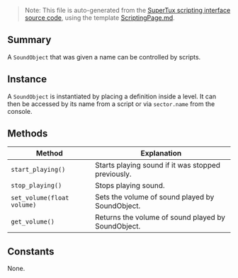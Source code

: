 > Note: This file is auto-generated from the [SuperTux scripting interface source code](https://github.com/SuperTux/supertux/tree/master/src/scripting), using the template [ScriptingPage.md](https://github.com/SuperTux/wiki/tree/master/templates/ScriptingPage.md).

Summary
-------

A `SoundObject` that was given a name can be controlled by scripts.

Instance
--------

A `SoundObject` is instantiated by placing a definition inside a level. It can then be accessed by its name from a script or via `sector.name` from the console. 

Methods
-------

Method | Explanation
-------|-------
`start_playing()` | Starts playing sound if it was stopped previously. 
`stop_playing()` | Stops playing sound. 
`set_volume(float volume)` | Sets the volume of sound played by SoundObject. 
`get_volume()` | Returns the volume of sound played by SoundObject. 


Constants
---------

None.

